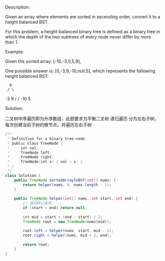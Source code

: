 Description:

Given an array where elements are sorted in ascending order, convert it to a height balanced BST.

For this problem, a height-balanced binary tree is defined as a binary tree in which the depth of the two subtrees of every node never differ by more than 1.

Example:

Given the sorted array: [-10,-3,0,5,9],

One possible answer is: [0,-3,9,-10,null,5], which represents the following height balanced BST:

      0
     / \
   -3   9
   /   /
 -10  5

Solution:

二叉树中序遍历即为升序数组，此题要求为平衡二叉树
递归遍历
分为左右子树，每次创建当前子树的根节点，并遍历左右子树

```java
/**
 * Definition for a binary tree node.
 * public class TreeNode {
 *     int val;
 *     TreeNode left;
 *     TreeNode right;
 *     TreeNode(int x) { val = x; }
 * }
 */
class Solution {
    public TreeNode sortedArrayToBST(int[] nums) {
        return helper(nums, 0, nums.length - 1);
    }
    
    public TreeNode helper(int[] nums, int start, int end) {
        // 递归终止条件
        if (start > end) return null;
        
        int mid = start + (end - start) / 2;
        TreeNode root = new TreeNode(nums[mid]);
        
        root.left = helper(nums, start, mid - 1);
        root.right = helper(nums, mid + 1, end);
        
        return root;
    }
}
```
